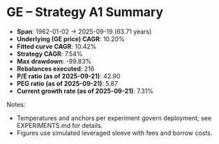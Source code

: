 # GE – Strategy A1 Summary

- **Span**: 1962-01-02 → 2025-09-19 (63.71 years)
- **Underlying (GE price) CAGR**: 10.20%
- **Fitted curve CAGR**: 10.42%
- **Strategy CAGR**: 7.54%
- **Max drawdown**: -99.83%
- **Rebalances executed**: 216
- **P/E ratio (as of 2025-09-21)**: 42.90
- **PEG ratio (as of 2025-09-21)**: 5.87
- **Current growth rate (as of 2025-09-21)**: 7.31%

Notes:

- Temperatures and anchors per experiment govern deployment; see EXPERIMENTS.md for details.
- Figures use simulated leveraged sleeve with fees and borrow costs.

